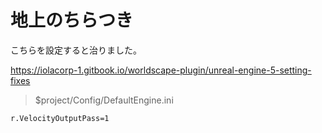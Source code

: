 # 地上のちらつき

こちらを設定すると治りました。

https://iolacorp-1.gitbook.io/worldscape-plugin/unreal-engine-5-setting-fixes

> $project/Config/DefaultEngine.ini

```
r.VelocityOutputPass=1
```

